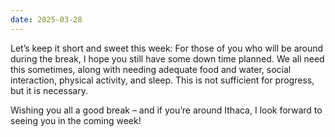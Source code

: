 ```yaml
---
date: 2025-03-28
---
```


Let’s keep it short and sweet this week: For those of you who will be around
during the break, I hope you still have some down time planned.  We all need
this sometimes, along with needing adequate food and water, social interaction,
physical activity, and sleep.  This is not sufficient for progress, but it is
necessary.
 
Wishing you all a good break – and if you’re around Ithaca, I look forward to
seeing you in the coming week!

